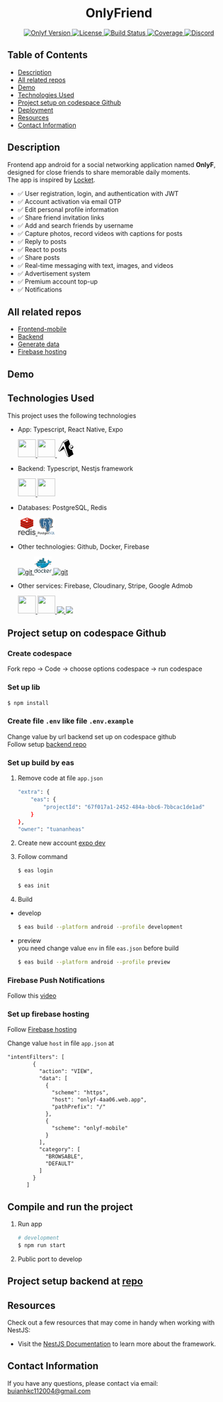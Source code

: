 <!-- <p align="center">
  <a href="http://nestjs.com/" target="blank"><img src="https://nestjs.com/img/logo-small.svg" width="120" alt="Nest Logo" /></a>
</p> -->

<h1 align="center" >
  OnlyFriend
</h1>

[circleci-image]: https://img.shields.io/circleci/build/github/nestjs/nest/master?token=abc123def456
[circleci-url]: https://circleci.com/gh/nestjs/nest

<p align="center">
  <a href="#" target="_blank">
    <img src="https://img.shields.io/badge/Onlyf-v1.0.0-ff69b4" alt="Onlyf Version" />
  </a>
  <a href="#" target="_blank">
    <img src="https://img.shields.io/badge/license-MIT-green" alt="License" />
  </a>
  <a href="#" target="_blank">
    <img src="https://img.shields.io/badge/build-passing-brightgreen" alt="Build Status" />
  </a>
  <a href="#" target="_blank">
    <img src="https://img.shields.io/badge/coverage-90%25-yellowgreen" alt="Coverage" />
  </a>
  <a href="https://discord.gg/gCV5HQAv" target="_blank">
    <img src="https://img.shields.io/badge/chat-on%20discord-7289da" alt="Discord" />
  </a>
</p>
  <!--[![Backers on Open Collective](https://opencollective.com/nest/backers/badge.svg)](https://opencollective.com/nest#backer)
  [![Sponsors on Open Collective](https://opencollective.com/nest/sponsors/badge.svg)](https://opencollective.com/nest#sponsor)-->

## Table of Contents

- [Description](#introduction)
- [All related repos](#all-related-repos)
- [Demo](#demo)
- [Technologies Used](#technologies-used)
- [Project setup on codespace Github](#project-setup-on-codespace-github)
- [Deployment](#deployment)
- [Resources](#resources)
- [Contact Information](#contact-information)

## Description

Frontend app android for a social networking application named **OnlyF**, designed for close friends to share memorable daily moments.  
The app is inspired by [Locket](https://www.locket.vn/).

- ✅ User registration, login, and authentication with JWT
- ✅ Account activation via email OTP
- ✅ Edit personal profile information
- ✅ Share friend invitation links
- ✅ Add and search friends by username
- ✅ Capture photos, record videos with captions for posts
- ✅ Reply to posts
- ✅ React to posts
- ✅ Share posts
- ✅ Real-time messaging with text, images, and videos
- ✅ Advertisement system
- ✅ Premium account top-up
- ✅ Notifications

## All related repos

- [Frontend-mobile](https://github.com/ITAnh11/onlyf-mobile)
- [Backend](https://github.com/ITAnh11/onlyf-backend)
- [Generate data](https://github.com/ITAnh11/generate_data_onlyf)
- [Firebase hosting](https://github.com/ITAnh11/onlyf-mobile-hosting-firebase)

## Demo

## Technologies Used

This project uses the following technologies

- App: Typescript, React Native, Expo
  <p align="left"> 
    <a href="https://www.typescriptlang.org/" target="_blank" rel="noreferrer"> 
            <img src="https://cdn.jsdelivr.net/gh/devicons/devicon@latest/icons/typescript/typescript-original.svg" width="40" height="40"/>
    </a> 
     <a href="http://nestjs.com/" target="_blank" rel="noreferrer"> 
            <img src="https://cdn.jsdelivr.net/gh/devicons/devicon@latest/icons/react/react-original.svg" width="40" height="40" />
    </a> 
    <a href="http://nestjs.com/" target="_blank" rel="noreferrer" > 
            <svg height=40 fill="#000000" viewBox="0 0 32 32" xmlns="http://www.w3.org/2000/svg"><g id="SVGRepo_bgCarrier" stroke-width="0"></g><g id="SVGRepo_tracerCarrier" stroke-linecap="round" stroke-linejoin="round"></g><g id="SVGRepo_iconCarrier"> <path d="M24.292 15.547c1.968 0.131 3.729-1.213 4.115-3.145-0.475-0.735-1.287-1.177-2.161-1.177-2.272-0.052-3.491 2.651-1.953 4.323zM15.115 4.697l5.359-3.104-1.708-0.963-7.391 4.281 0.589 0.328 1.119 0.629 2.032-1.176zM21.161 1.307c0.089 0.027 0.161 0.1 0.188 0.188l2.484 7.593c0.047 0.131-0.005 0.272-0.125 0.344-1.968 1.156-2.916 3.489-2.317 5.693 0.656 2.391 2.937 3.953 5.401 3.703 0.135-0.011 0.265 0.073 0.307 0.203l2.563 7.803c0.041 0.131-0.011 0.271-0.125 0.344l-7.859 4.771c-0.037 0.021-0.084 0.036-0.131 0.036-0.068 0.016-0.14 0-0.203-0.041l-2.765-1.797c-0.048-0.031-0.084-0.077-0.109-0.129l-5.396-12.896-8.219 4.875c-0.016 0.011-0.037 0.021-0.052 0.032-0.084 0.036-0.183 0.025-0.261-0.021l-1.859-1.093c-0.136-0.073-0.188-0.245-0.115-0.381l7.953-15.749c0.025-0.057 0.077-0.104 0.135-0.131l7.959-4.609c0.088-0.052 0.197-0.057 0.292-0.005zM12.839 6.407l-1.932-1.089-7.693 15.229 1.396 0.823 6.631-9.015c0.063-0.089 0.167-0.136 0.271-0.12 0.104 0.011 0.192 0.077 0.235 0.177l7.228 17.296 1.933 1.251-8.063-24.552zM26.245 16.964c-2.256 0-3.787-2.292-2.923-4.376 0.86-2.083 3.563-2.619 5.156-1.025 0.595 0.593 0.928 1.396 0.928 2.235 0.005 1.749-1.412 3.167-3.161 3.167z"></path> </g></svg>
    </a> 
  </p>

- Backend: Typescript, Nestjs framework
  <p align="left"> 
    <a href="https://www.typescriptlang.org/" target="_blank" rel="noreferrer"> 
            <img src="https://cdn.jsdelivr.net/gh/devicons/devicon@latest/icons/typescript/typescript-original.svg" width="40" height="40"/>
    </a> 
  <a href="http://nestjs.com/" target="_blank" rel="noreferrer"> 
            <img src="https://cdn.jsdelivr.net/gh/devicons/devicon@latest/icons/nestjs/nestjs-original.svg" width="40" height="40" />
    </a> 
  </p>
- Databases: PostgreSQL, Redis
  <p align="left"> 
  <a href="https://redis.io" target="_blank" rel="noreferrer"> <img src="https://raw.githubusercontent.com/devicons/devicon/master/icons/redis/redis-original-wordmark.svg" alt="redis" width="40" height="40"/> </a> 
  <a href="https://www.postgresql.org" target="_blank" rel="noreferrer"> <img src="https://raw.githubusercontent.com/devicons/devicon/master/icons/postgresql/postgresql-original-wordmark.svg" alt="postgresql" width="40" height="40"/> 
  </a>
  </p>

- Other technologies: Github, Docker, Firebase
  <p align="left"> 
    <a href="https://git-scm.com/" target="_blank" rel="noreferrer"> <img src="https://www.vectorlogo.zone/logos/git-scm/git-scm-icon.svg" alt="git" width="40" height="40"/> </a> 
    <a href="https://www.docker.com/" target="_blank" rel="noreferrer"> <img src="https://raw.githubusercontent.com/devicons/devicon/master/icons/docker/docker-original-wordmark.svg" alt="docker" width="40" height="40"/> </a> 
    <a href="https://firebase.google.com/" target="_blank" rel="noreferrer"> <img src="https://cdn.jsdelivr.net/gh/devicons/devicon@latest/icons/firebase/firebase-original.svg" alt="git" width="40" height="40"/> </a>   
  </a>
- Other services: Firebase, Cloudinary, Stripe, Google Admob
  <p align="left"> 
    <a href="https://firebase.google.com/" target="_blank" rel="noreferrer"> <img src="https://cdn.jsdelivr.net/gh/devicons/devicon@latest/icons/firebase/firebase-original.svg" width="40" height="40"/> </a> 
    <a href="https://cloudinary.com/" target="_blank" rel="noreferrer"> <img src="https://cdn.brandfetch.io/idX0l-p4Rn/w/400/h/400/theme/dark/icon.jpeg?c=1dxbfHSJFAPEGdCLU4o5B" width="40" height="40"/> </a> 
    <a href="https://stripe.com/" target="_blank" rel="noreferrer"> <img src="https://cdn.brandfetch.io/idxAg10C0L/w/800/h/380/theme/dark/logo.png?c=1dxbfHSJFAPEGdCLU4o5B" height="40"/> </a> 
    <a href="https://admob.google.com/intl/vi/home/" target="_blank" rel="noreferrer"> <img src="https://img.icons8.com/?size=100&id=J3caGozFXTk1&format=png&color=000000" height="40"/> </a> 
  </a>
</p>

## Project setup on codespace Github

### Create codespace

Fork repo -> Code -> choose options codespace -> run codespace

### Set up lib

```bash
$ npm install
```

### Create file `.env` like file `.env.example`

Change value by url backend set up on codespace github  
Follow setup [backend repo](https://github.com/ITAnh11/onlyf-backend)

### Set up build by eas

1. Remove code at file `app.json`

   ```bash
   "extra": {
       "eas": {
           "projectId": "67f017a1-2452-484a-bbc6-7bbcac1de1ad"
       }
   },
   "owner": "tuananheas"

   ```

2. Create new account [expo dev](https://expo.dev/)

3. Follow command

   ```bash
   $ eas login

   $ eas init
   ```

4. Build

- develop

  ```bash
  $ eas build --platform android --profile development
  ```

- preview  
  you need change value `env` in file `eas.json` before build
  ```bash
  $ eas build --platform android --profile preview
  ```

### Firebase Push Notifications

Follow this [video](https://youtu.be/yCBecuxzUuU?si=orCTkZRY7mivNGNg)

### Set up firebase hosting

Follow [Firebase hosting](https://github.com/ITAnh11/onlyf-mobile-hosting-firebase)

Change value `host` in file `app.json` at

```
"intentFilters": [
        {
          "action": "VIEW",
          "data": [
            {
              "scheme": "https",
              "host": "onlyf-4aa06.web.app",
              "pathPrefix": "/"
            },
            {
              "scheme": "onlyf-mobile"
            }
          ],
          "category": [
            "BROWSABLE",
            "DEFAULT"
          ]
        }
      ]
```

## Compile and run the project

1. Run app

   ```bash
   # development
   $ npm run start
   ```

2. Public port to develop

## Project setup backend at [repo](https://github.com/ITAnh11/onlyf-backend)

## Resources

Check out a few resources that may come in handy when working with NestJS:

- Visit the [NestJS Documentation](https://docs.nestjs.com) to learn more about the framework.

## Contact Information

If you have any questions, please contact via email: [buianhkc112004@gmail.com](mailto:buianhkc112004@gmail.com)
